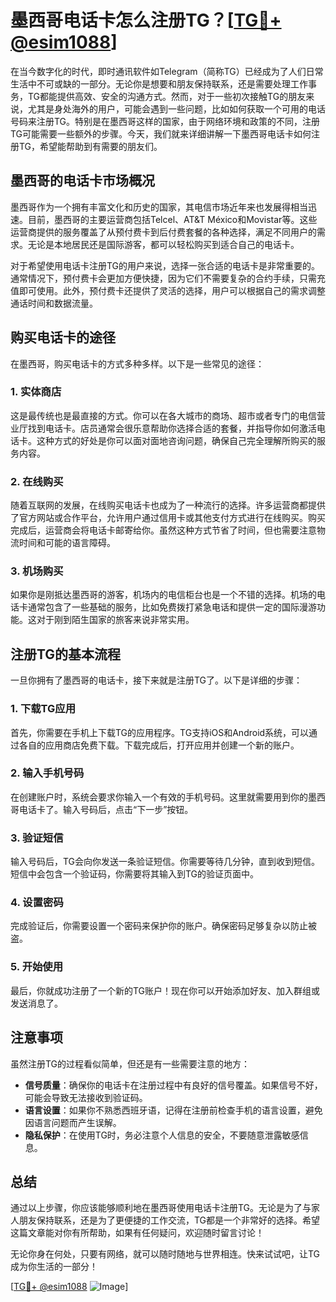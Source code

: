 # 墨西哥电话卡怎么注册TG？[[TG💪+ @esim1088](https://t.me/s/esim1088)]

在当今数字化的时代，即时通讯软件如Telegram（简称TG）已经成为了人们日常生活中不可或缺的一部分。无论你是想要和朋友保持联系，还是需要处理工作事务，TG都能提供高效、安全的沟通方式。然而，对于一些初次接触TG的朋友来说，尤其是身处海外的用户，可能会遇到一些问题，比如如何获取一个可用的电话号码来注册TG。特别是在墨西哥这样的国家，由于网络环境和政策的不同，注册TG可能需要一些额外的步骤。今天，我们就来详细讲解一下墨西哥电话卡如何注册TG，希望能帮助到有需要的朋友们。

## 墨西哥的电话卡市场概况

墨西哥作为一个拥有丰富文化和历史的国家，其电信市场近年来也发展得相当迅速。目前，墨西哥的主要运营商包括Telcel、AT&T México和Movistar等。这些运营商提供的服务覆盖了从预付费卡到后付费套餐的各种选择，满足不同用户的需求。无论是本地居民还是国际游客，都可以轻松购买到适合自己的电话卡。

对于希望使用电话卡注册TG的用户来说，选择一张合适的电话卡是非常重要的。通常情况下，预付费卡会更加方便快捷，因为它们不需要复杂的合约手续，只需充值即可使用。此外，预付费卡还提供了灵活的选择，用户可以根据自己的需求调整通话时间和数据流量。

## 购买电话卡的途径

在墨西哥，购买电话卡的方式多种多样。以下是一些常见的途径：

### 1. 实体商店
这是最传统也是最直接的方式。你可以在各大城市的商场、超市或者专门的电信营业厅找到电话卡。店员通常会很乐意帮助你选择合适的套餐，并指导你如何激活电话卡。这种方式的好处是你可以面对面地咨询问题，确保自己完全理解所购买的服务内容。

### 2. 在线购买
随着互联网的发展，在线购买电话卡也成为了一种流行的选择。许多运营商都提供了官方网站或合作平台，允许用户通过信用卡或其他支付方式进行在线购买。购买完成后，运营商会将电话卡邮寄给你。虽然这种方式节省了时间，但也需要注意物流时间和可能的语言障碍。

### 3. 机场购买
如果你是刚抵达墨西哥的游客，机场内的电信柜台也是一个不错的选择。机场的电话卡通常包含了一些基础的服务，比如免费拨打紧急电话和提供一定的国际漫游功能。这对于刚到陌生国家的旅客来说非常实用。

## 注册TG的基本流程

一旦你拥有了墨西哥的电话卡，接下来就是注册TG了。以下是详细的步骤：

### 1. 下载TG应用
首先，你需要在手机上下载TG的应用程序。TG支持iOS和Android系统，可以通过各自的应用商店免费下载。下载完成后，打开应用并创建一个新的账户。

### 2. 输入手机号码
在创建账户时，系统会要求你输入一个有效的手机号码。这里就需要用到你的墨西哥电话卡了。输入号码后，点击“下一步”按钮。

### 3. 验证短信
输入号码后，TG会向你发送一条验证短信。你需要等待几分钟，直到收到短信。短信中会包含一个验证码，你需要将其输入到TG的验证页面中。

### 4. 设置密码
完成验证后，你需要设置一个密码来保护你的账户。确保密码足够复杂以防止被盗。

### 5. 开始使用
最后，你就成功注册了一个新的TG账户！现在你可以开始添加好友、加入群组或发送消息了。

## 注意事项

虽然注册TG的过程看似简单，但还是有一些需要注意的地方：

- **信号质量**：确保你的电话卡在注册过程中有良好的信号覆盖。如果信号不好，可能会导致无法接收到验证码。
- **语言设置**：如果你不熟悉西班牙语，记得在注册前检查手机的语言设置，避免因语言问题而产生误解。
- **隐私保护**：在使用TG时，务必注意个人信息的安全，不要随意泄露敏感信息。

## 总结

通过以上步骤，你应该能够顺利地在墨西哥使用电话卡注册TG。无论是为了与家人朋友保持联系，还是为了更便捷的工作交流，TG都是一个非常好的选择。希望这篇文章能对你有所帮助，如果有任何疑问，欢迎随时留言讨论！

无论你身在何处，只要有网络，就可以随时随地与世界相连。快来试试吧，让TG成为你生活的一部分！

[[TG💪+ @esim1088](https://t.me/s/esim1088) ![Image](https://i.postimg.cc/4NQfJmqS/Snipaste-2025-05-13-00-14-12.png)]